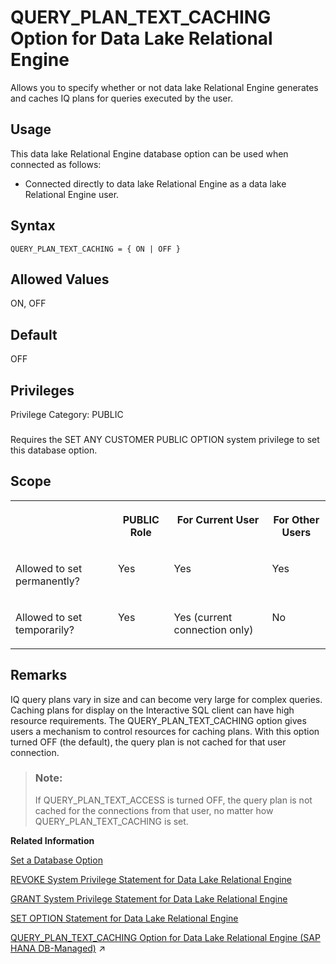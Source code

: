 <!-- loioa64fc89984f210159c879335f5b3713d -->

# QUERY\_PLAN\_TEXT\_CACHING Option for Data Lake Relational Engine

Allows you to specify whether or not data lake Relational Engine generates and caches IQ plans for queries executed by the user.



<a name="loioa64fc89984f210159c879335f5b3713d__section_fq2_gpq_znb"/>

## Usage

This data lake Relational Engine database option can be used when connected as follows:

-   Connected directly to data lake Relational Engine as a data lake Relational Engine user.



<a name="loioa64fc89984f210159c879335f5b3713d__query_plan_text_caching_syntax1"/>

## Syntax

```
QUERY_PLAN_TEXT_CACHING = { ON | OFF }
```



<a name="loioa64fc89984f210159c879335f5b3713d__query_plan_text_caching_values1"/>

## Allowed Values

ON, OFF



<a name="loioa64fc89984f210159c879335f5b3713d__query_plan_text_caching_default1"/>

## Default

OFF



<a name="loioa64fc89984f210159c879335f5b3713d__query_plan_text_caching_priv1"/>

## Privileges

Privilege Category: PUBLIC



### 

Requires the SET ANY CUSTOMER PUBLIC OPTION system privilege to set this database option.



<a name="loioa64fc89984f210159c879335f5b3713d__query_plan_text_caching_scope1"/>

## Scope


<table>
<tr>
<th valign="top">

 

</th>
<th valign="top">

PUBLIC Role

</th>
<th valign="top">

For Current User

</th>
<th valign="top">

For Other Users

</th>
</tr>
<tr>
<td valign="top">

Allowed to set permanently?

</td>
<td valign="top">

Yes

</td>
<td valign="top">

Yes

</td>
<td valign="top">

Yes

</td>
</tr>
<tr>
<td valign="top">

Allowed to set temporarily?

</td>
<td valign="top">

Yes

</td>
<td valign="top">

Yes \(current connection only\)

</td>
<td valign="top">

No

</td>
</tr>
</table>



<a name="loioa64fc89984f210159c879335f5b3713d__query_plan_text_caching_remarks1"/>

## Remarks

IQ query plans vary in size and can become very large for complex queries. Caching plans for display on the Interactive SQL client can have high resource requirements. The QUERY\_PLAN\_TEXT\_CACHING option gives users a mechanism to control resources for caching plans. With this option turned OFF \(the default\), the query plan is not cached for that user connection.

> ### Note:  
> If QUERY\_PLAN\_TEXT\_ACCESS is turned OFF, the query plan is not cached for the connections from that user, no matter how QUERY\_PLAN\_TEXT\_CACHING is set.

**Related Information**  


[Set a Database Option](set-a-database-option-0dcb893.md "You set options with the SET OPTION statement.")

[REVOKE System Privilege Statement for Data Lake Relational Engine](../080-sql-statements/revoke-system-privilege-statement-for-data-lake-relational-engine-a3eadda.md "Removes specific system privileges from specific users and the right to administer the privilege.")

[GRANT System Privilege Statement for Data Lake Relational Engine](../080-sql-statements/grant-system-privilege-statement-for-data-lake-relational-engine-a3dfcb0.md "Grants specific system privileges to users or roles, with or without administrative rights.")

[SET OPTION Statement for Data Lake Relational Engine](../080-sql-statements/set-option-statement-for-data-lake-relational-engine-a625da7.md "Changes options that affect the behavior of the database and its compatibility with Transact-SQL. Setting the value of an option can change the behavior for all users or an individual user, in either a temporary or permanent scope.")

[QUERY_PLAN_TEXT_CACHING Option for Data Lake Relational Engine (SAP HANA DB-Managed)](https://help.sap.com/viewer/a898e08b84f21015969fa437e89860c8/2024_1_QRC/en-US/bee56c43ec8243e5a5771609c43248e2.html "Allows you to specify whether or not data lake Relational Engine generates and caches IQ plans for queries executed by the user.") :arrow_upper_right:

